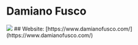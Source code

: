 # Damiano Fusco
<img src="https://cr-skills-chart-widget.azurewebsites.net/api/api?username=damianof&random=52431f5tz" />
## Website:
[https://www.damianofusco.com/](https://www.damianofusco.com/)
